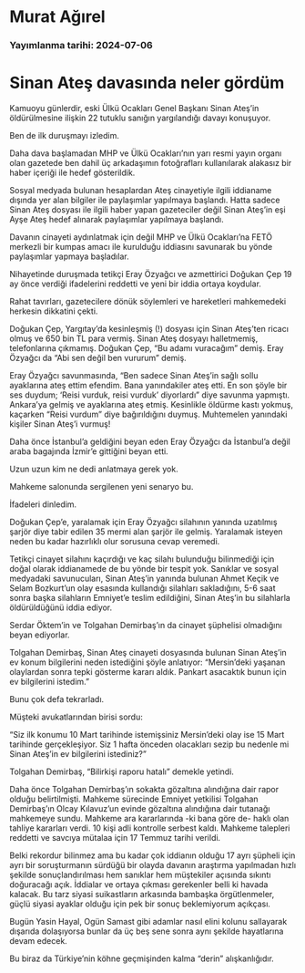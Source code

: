 # Murat Ağırel

### Yayımlanma tarihi: 2024-07-06

# Sinan Ateş davasında neler gördüm

Kamuoyu günlerdir, eski Ülkü Ocakları Genel Başkanı Sinan Ateş’in öldürülmesine ilişkin 22 tutuklu sanığın yargılandığı davayı konuşuyor.

Ben de ilk duruşmayı izledim.

Daha dava başlamadan MHP ve Ülkü Ocakları’nın yarı resmi yayın organı olan gazetede ben dahil üç arkadaşımın fotoğrafları kullanılarak alakasız bir haber içeriği ile hedef gösterildik.

Sosyal medyada bulunan hesaplardan Ateş cinayetiyle ilgili iddianame dışında yer alan bilgiler ile paylaşımlar yapılmaya başlandı. Hatta sadece Sinan Ateş dosyası ile ilgili haber yapan gazeteciler değil Sinan Ateş’in eşi Ayşe Ateş hedef alınarak paylaşımlar yapılmaya başlandı.

Davanın cinayeti aydınlatmak için değil MHP ve Ülkü Ocakları’na FETÖ merkezli bir kumpas amacı ile kurulduğu iddiasını savunarak bu yönde paylaşımlar yapmaya başladılar.

Nihayetinde duruşmada tetikçi Eray Özyağcı ve azmettirici Doğukan Çep 19 ay önce verdiği ifadelerini reddetti ve yeni bir iddia ortaya koydular.

Rahat tavırları, gazetecilere dönük söylemleri ve hareketleri mahkemedeki herkesin dikkatini çekti.

Doğukan Çep, Yargıtay’da kesinleşmiş (!) dosyası için Sinan Ateş’ten ricacı olmuş ve 650 bin TL para vermiş. Sinan Ateş dosyayı halletmemiş, telefonlarına çıkmamış. Doğukan Çep, “Bu adamı vuracağım” demiş. Eray Özyağcı da “Abi sen değil ben vururum” demiş.

Eray Özyağcı savunmasında, “Ben sadece Sinan Ateş’in sağlı sollu ayaklarına ateş ettim efendim. Bana yanındakiler ateş etti. En son şöyle bir ses duydum; ‘Reisi vurduk, reisi vurduk’ diyorlardı” diye savunma yapmıştı. Ankara’ya gelmiş ve ayaklarına ateş etmiş. Kesinlikle öldürme kastı yokmuş, kaçarken “Reisi vurdum” diye bağırıldığını duymuş. Muhtemelen yanındaki kişiler Sinan Ateş’i vurmuş!

Daha önce İstanbul’a geldiğini beyan eden Eray Özyağcı da İstanbul’a değil araba bagajında İzmir’e gittiğini beyan etti.

Uzun uzun kim ne dedi anlatmaya gerek yok.

Mahkeme salonunda sergilenen yeni senaryo bu.

İfadeleri dinledim.

Doğukan Çep’e, yaralamak için Eray Özyağcı silahının yanında uzatılmış şarjör diye tabir edilen 35 mermi alan şarjör ile gelmiş. Yaralamak isteyen neden bu kadar hazırlıklı olur sorusuna cevap veremedi.

Tetikçi cinayet silahını kaçırdığı ve kaç silahı bulunduğu bilinmediği için doğal olarak iddianamede de bu yönde bir tespit yok. Sanıklar ve sosyal medyadaki savunucuları, Sinan Ateş’in yanında bulunan Ahmet Keçik ve Selam Bozkurt’un olay esasında kullandığı silahları sakladığını, 5-6 saat sonra başka silahların Emniyet’e teslim edildiğini, Sinan Ateş’in bu silahlarla öldürüldüğünü iddia ediyor.

Serdar Öktem’in ve Tolgahan Demirbaş’ın da cinayet şüphelisi olmadığını beyan ediyorlar.

Tolgahan Demirbaş, Sinan Ateş cinayeti dosyasında bulunan Sinan Ateş’in ev konum bilgilerini neden istediğini şöyle anlatıyor: “Mersin’deki yaşanan olaylardan sonra tepki gösterme kararı aldık. Pankart asacaktık bunun için ev bilgilerini istedim.”

Bunu çok defa tekrarladı.

Müşteki avukatlarından birisi sordu:

“Siz ilk konumu 10 Mart tarihinde istemişsiniz Mersin’deki olay ise 15 Mart tarihinde gerçekleşiyor. Siz 1 hafta önceden olacakları sezip bu nedenle mi Sinan Ateş’in ev bilgilerini istediniz?”

Tolgahan Demirbaş, “Bilirkişi raporu hatalı” demekle yetindi.

Daha önce Tolgahan Demirbaş’ın sokakta gözaltına alındığına dair rapor olduğu belirtilmişti. Mahkeme sürecinde Emniyet yetkilisi Tolgahan Demirbaş’ın Olcay Kılavuz’un evinde gözaltına alındığına dair tutanağı mahkemeye sundu. Mahkeme ara kararlarında -ki bana göre de- haklı olan tahliye kararları verdi. 10 kişi adli kontrolle serbest kaldı. Mahkeme talepleri reddetti ve savcıya mütalaa için 17 Temmuz tarihi verildi.

Belki rekordur bilinmez ama bu kadar çok iddianın olduğu 17 ayrı şüpheli için ayrı bir soruşturmanın sürdüğü bir olayda davanın araştırma yapılmadan hızlı şekilde sonuçlandırılması hem sanıklar hem müştekiler açısında sıkıntı doğuracağı açık. İddialar ve ortaya çıkması gerekenler belli ki havada kalacak. Bu tarz siyasi suikastların arkasında bambaşka örgütlenmeler, güçlü siyasi ayaklar olduğu için pek bir sonuç beklemiyorum açıkçası.

Bugün Yasin Hayal, Ogün Samast gibi adamlar nasıl elini kolunu sallayarak dışarıda dolaşıyorsa bunlar da üç beş sene sonra aynı şekilde hayatlarına devam edecek.

Bu biraz da Türkiye’nin köhne geçmişinden kalma “derin” alışkanlığıdır.

